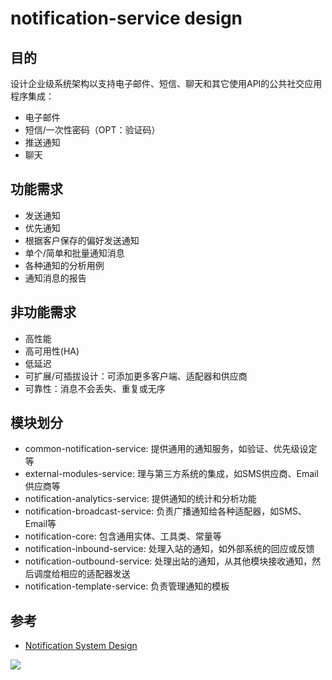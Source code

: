 # notification-service design

## 目的

设计企业级系统架构以支持电子邮件、短信、聊天和其它使用API的公共社交应用程序集成：

* 电子邮件
* 短信/一次性密码（OPT：验证码）
* 推送通知
* 聊天

## 功能需求

* 发送通知
* 优先通知
* 根据客户保存的偏好发送通知
* 单个/简单和批量通知消息
* 各种通知的分析用例
* 通知消息的报告

## 非功能需求

* 高性能
* 高可用性(HA)
* 低延迟
* 可扩展/可插拔设计：可添加更多客户端、适配器和供应商
* 可靠性：消息不会丢失、重复或无序

## 模块划分

* common-notification-service: 提供通用的通知服务，如验证、优先级设定等
* external-modules-service: 理与第三方系统的集成，如SMS供应商、Email供应商等
* notification-analytics-service: 提供通知的统计和分析功能
* notification-broadcast-service: 负责广播通知给各种适配器，如SMS、Email等
* notification-core: 包含通用实体、工具类、常量等
* notification-inbound-service: 处理入站的通知，如外部系统的回应或反馈
* notification-outbound-service: 处理出站的通知，从其他模块接收通知，然后调度给相应的适配器发送
* notification-template-service: 负责管理通知的模板

## 参考

* [Notification System Design](https://cloudificationzone.com/2021/08/13/notification-system-design/)
<img src="docs/deep-dive/architecture.png">



